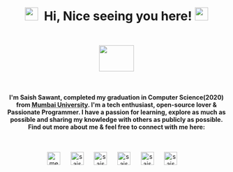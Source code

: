 <h1 align="center"><img src="https://emojis.slackmojis.com/emojis/images/1531849430/4246/blob-sunglasses.gif?1531849430" width="30"/>&nbsp; Hi, Nice seeing you here! <img src="https://raw.githubusercontent.com/ravireddy07/ravireddy07/master/res/wave.gif" width="30px"></h1>

<br/>

<p align="center"> <img src="https://media.giphy.com/media/WUlplcMpOCEmTGBtBW/giphy.gif" width="80" height="60"></p>

<br/>

<h4 align="center">I'm Saish Sawant, completed my graduation in Computer Science(2020) from <abbr title="Lokmanya Tilak COE">Mumbai University</abbr>. I'm a tech enthusiast, open-source lover & Passionate Programmer. I have a passion for learning, explore as much as possible and sharing my knowledge with others as publicly as possible. Find out more about me & feel free to connect with me here: </h4>

<br/>

<p align="center">
<a href="https://twitter.com/me_saish" target="blank"><img align="center" src="https://img.icons8.com/fluent/48/000000/twitter.png" alt="me_saish" height="30" width="30" /></a>&nbsp;&nbsp;&nbsp;&nbsp;&nbsp;
<a href="https://www.linkedin.com/in/saishss/" target="blank"><img align="center" src="https://img.icons8.com/fluent/96/000000/linkedin.png" alt="saishss" height="30" width="30" /></a>&nbsp;&nbsp;&nbsp;&nbsp;&nbsp;
<a href="https://www.instagram.com/saish_ss/" target="blank"><img align="center" src="https://img.icons8.com/fluent/96/000000/instagram-new.png" alt="saish_ss" height="30" width="30" /></a>&nbsp;&nbsp;&nbsp;&nbsp;&nbsp;
<a href="https://www.codechef.com/users/saish_ss" target="blank"><img align="center" src="https://cdn.jsdelivr.net/npm/simple-icons@3.1.0/icons/codechef.svg" alt="saish_ss" height="30" width="30" /></a>&nbsp;&nbsp;&nbsp;&nbsp;&nbsp;
<a href="https://codeforces.com/profile/saish_ss" target="blank"><img align="center" src="https://cdn.jsdelivr.net/npm/simple-icons@3.1.0/icons/codeforces.svg" alt="saish_ss" height="30" width="30" /></a>&nbsp;&nbsp;&nbsp;&nbsp;&nbsp;
<a href="https://leetcode.com/saishss/" target="blank"><img align="center" src="https://cdn.jsdelivr.net/npm/simple-icons@3.0.1/icons/leetcode.svg" alt="saishss" height="30" width="30" /></a>&nbsp;&nbsp;&nbsp;&nbsp;&nbsp;
</p>
